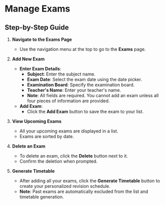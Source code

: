 # Manage Exams

## Step-by-Step Guide

1. **Navigate to the Exams Page**
   - Use the navigation menu at the top to go to the **Exams** page.

2. **Add New Exam**
   - **Enter Exam Details**:
     - **Subject**: Enter the subject name.
     - **Exam Date**: Select the exam date using the date picker.
     - **Examination Board**: Specify the examination board.
     - **Teacher's Name**: Enter your teacher's name.
     - **Note**: All fields are required. You cannot add an exam unless all four pieces of information are provided.
   - **Add Exam**:
     - Click the **Add Exam** button to save the exam to your list.

3. **View Upcoming Exams**
   - All your upcoming exams are displayed in a list.
   - Exams are sorted by date.

4. **Delete an Exam**
   - To delete an exam, click the **Delete** button next to it.
   - Confirm the deletion when prompted.

5. **Generate Timetable**
   - After adding all your exams, click the **Generate Timetable** button to create your personalized revision schedule.
   - **Note**: Past exams are automatically excluded from the list and timetable generation.